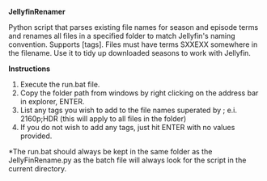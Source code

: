 **JellyfinRenamer**

Python script that parses existing file names for season and episode terms and renames all files in a specified folder to match Jellyfin's naming convention. Supports [tags]. Files must have terms SXXEXX somewhere in the filename. Use it to tidy up downloaded seasons to work with Jellyfin.

**Instructions**
1. Execute the run.bat file.
2. Copy the folder path from windows by right clicking on the address bar in explorer, ENTER.
3. List any tags you wish to add to the file names superated by ; e.i. 2160p;HDR (this will apply to all files in the folder)
4. If you do not wish to add any tags, just hit ENTER with no values provided.

*The run.bat should always be kept in the same folder as the JellyFinRename.py as the batch file will always look for the script in the current directory.
